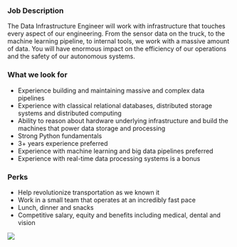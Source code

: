 


### Job Description
The Data Infrastructure Engineer will work with infrastructure that touches every aspect of our engineering. From the sensor data on the truck, to the machine learning pipeline, to internal tools, we work with a massive amount of data. You will have enormous impact on the efficiency of our operations and the safety of our autonomous systems.

### What we look for
+ Experience building and maintaining massive and complex data pipelines
+ Experience with classical relational databases, distributed storage systems and distributed computing
+ Ability to reason about hardware underlying infrastructure and build the machines that power data storage and processing
+ Strong Python fundamentals
+ 3+ years experience preferred
+ Experience with machine learning and big data pipelines preferred
+ Experience with real-time data processing systems is a bonus

### Perks
+ Help revolutionize transportation as we known it
+ Work in a small team that operates at an incredibly fast pace
+ Lunch, dinner and snacks
+ Competitive salary, equity and benefits including medical, dental and vision



[<img src='https://dabuttonfactory.com/button.png?t=Apply&f=Calibri-Bold&ts=24&tc=fff&tshs=1&tshc=000&hp=20&vp=8&c=5&bgt=gradient&bgc=3d85c6&ebgc=073763'>](https://letsrockit.co/users/auth/github?job_id=rw1iyxjrieryaxzl-infrastructure-engineer)
